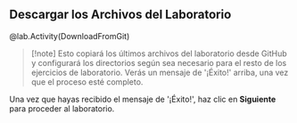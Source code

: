 ## Descargar los Archivos del Laboratorio

@lab.Activity(DownloadFromGit)

>[!note] Esto copiará los últimos archivos del laboratorio desde GitHub y configurará los directorios según sea necesario para el resto de los ejercicios de laboratorio. Verás un mensaje de '¡Éxito!' arriba, una vez que el proceso esté completo.

Una vez que hayas recibido el mensaje de '¡Éxito!', haz clic en **Siguiente** para proceder al laboratorio.
